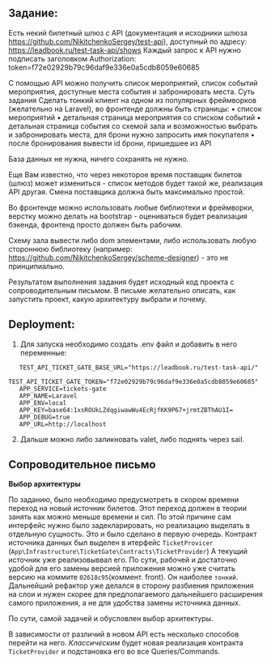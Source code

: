 ## Задание:
Есть некий билетный шлюз с API (документация и исходники шлюза https://github.com/NikitchenkoSergey/test-api), доступный по адресу: https://leadbook.ru/test-task-api/shows
Каждый запрос к API нужно подписать заголовком
Authorization: token=f72e02929b79c96daf9e336e0a5cdb8059e60685

С помощью API можно получить список мероприятий, список событий мероприятия, доступные места события и забронировать места.
Суть задания
Сделать тонкий клиент на одном из популярных фреймворков (желательно на Laravel), во фронтенде должны быть страницы:
• список мероприятий
• детальная страница мероприятия со списком событий
• детальная страница события со схемой зала и возможностью выбрать и забронировать места, для брони нужно запросить имя покупателя
• после бронирования вывести id брони, пришедшее из API

База данных не нужна, ничего сохранять не нужно.

Еще Вам известно, что через некоторое время поставщик билетов (шлюз) может измениться - список методов будет такой же, реализация API другая. Смена поставщика должна быть максимально простой.

Во фронтенде можно использовать любые библиотеки и фреймворки, верстку можно делать на bootstrap - оцениваться будет реализация бэкенда, фронтенд просто должен быть рабочим.

Схему зала вывести либо dom элементами, либо использовать любую стороннюю библиотеку (например: https://github.com/NikitchenkoSergey/scheme-designer) - это не принципиально.

Результатом выполнения задания будет исходный код проекта с сопроводительным письмом. В письме желательно описать, как запустить проект, какую архитектуру выбрали и почему.


## Deployment:
1. Для запуска необходимо создать .env файл и добавить в него переменные:  
```
   TEST_API_TICKET_GATE_BASE_URL="https://leadbook.ru/test-task-api/"
   TEST_API_TICKET_GATE_TOKEN="f72e02929b79c96daf9e336e0a5cdb8059e60685"
   APP_SERVICE=tickets-gate
   APP_NAME=Laravel
   APP_ENV=local
   APP_KEY=base64:1xsROUkLZdqgiwawWu4EcRjfKK9P67+jrmtZBThAU1I=
   APP_DEBUG=true
   APP_URL=http://localhost
```

2. Дальше можно либо заликновать valet, либо поднять через sail.

## Сопроводительное письмо

**Выбор архитектуры**

По заданию, было необходимо предусмотреть в скором времени переход на новый источник билетов. 
Этот переход должен в теории занять как можно меньше времени и сил.
По этой причине сам интерфейс нужно было задекларировать, но реализацию выделать в отдельную сущность. 
Это и было сделано в первую очередь. 
Контракт источника данных был выделен в итерфейс `TicketProvicer` (`App\Infrastructure\TicketGate\Contracts\TicketProvider`)
А текущий источник уже реализовыввал его. 
По сути, рабочей и достаточно удобой для его замены версией приложения можно уже считать версию на коммите `02618c95`(коммент. front). Он наиболее `тонкий`.
Дальнейший рефактор уже делался в сторону разбиения приложения на слои и нужен скорее для предполагаемого дальнейшего расширения самого приложения, а не для удобства замены источника данных.

По сути, самой задачей и обусловлен выбор архитектуры.

В зависимости от различий в новом API есть несколько способов перейти на него. 
_Классическим_  будет новая реализация контракта `TicketProvider` и подстановка его во все Queries/Commands.  
